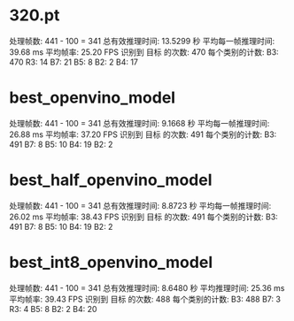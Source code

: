 # 320.pt
处理帧数: 441 - 100 = 341
总有效推理时间: 13.5299 秒
平均每一帧推理时间: 39.68 ms
平均帧率: 25.20 FPS
识别到 目标 的次数: 470
每个类别的计数:
B3: 470
R3: 14
B7: 21
B5: 8
B2: 2
B4: 17

# best_openvino_model
处理帧数: 441 - 100 = 341
总有效推理时间: 9.1668 秒
平均每一帧推理时间: 26.88 ms
平均帧率: 37.20 FPS
识别到 目标 的次数: 491
每个类别的计数:
B3: 491
B7: 8
B5: 10
B4: 19
B2: 2

# best_half_openvino_model
处理帧数: 441 - 100 = 341
总有效推理时间: 8.8723 秒
平均每一帧推理时间: 26.02 ms
平均帧率: 38.43 FPS
识别到 目标 的次数: 491
每个类别的计数:
B3: 491
B7: 8
B5: 10
B4: 19
B2: 2

# best_int8_openvino_model
处理帧数: 441 - 100 = 341
总有效推理时间: 8.6480 秒
平均推理时间: 25.36 ms
平均帧率: 39.43 FPS
识别到 目标 的次数: 488
每个类别的计数:
B3: 488
B7: 3
R3: 4
B5: 8
B2: 2
B4: 20













